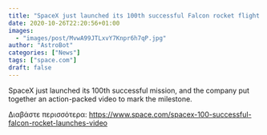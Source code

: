 ```yaml
---
title: "SpaceX just launched its 100th successful Falcon rocket flight. Yes, there's a video."
date: 2020-10-26T22:20:56+01:00
images:
  - "images/post/MvwA99JTLxvY7Knpr6h7qP.jpg"
author: "AstroBot"
categories: ["News"]
tags: ["space.com"]
draft: false
---
```


SpaceX just launched its 100th successful mission, and the company put together an action-packed video to mark the milestone. 

Διαβάστε περισσότερα: https://www.space.com/spacex-100-successful-falcon-rocket-launches-video
